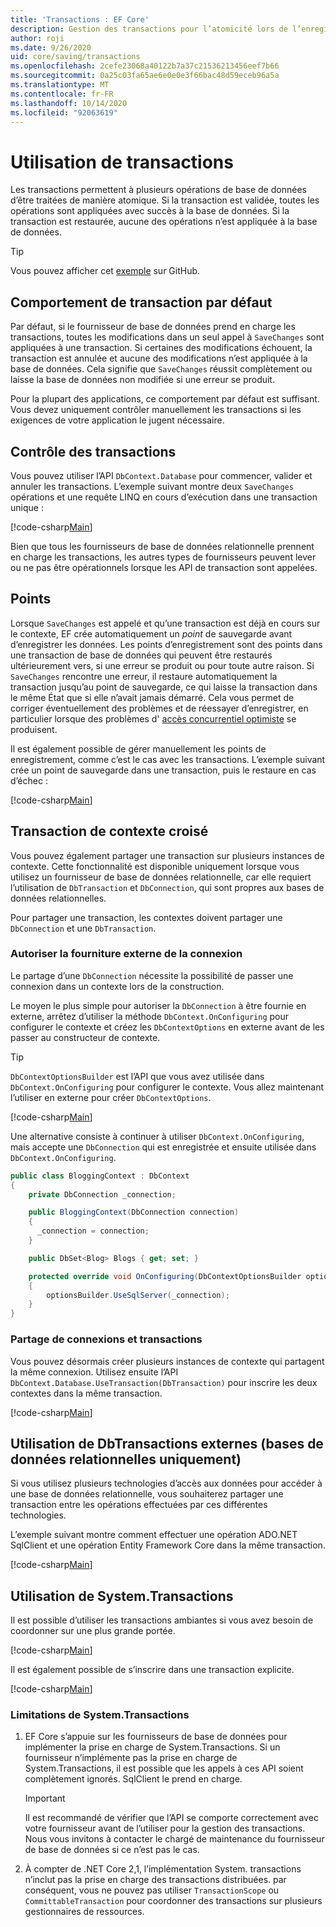 ```yaml
---
title: 'Transactions : EF Core'
description: Gestion des transactions pour l’atomicité lors de l’enregistrement de données avec Entity Framework Core
author: roji
ms.date: 9/26/2020
uid: core/saving/transactions
ms.openlocfilehash: 2cefe23068a40122b7a37c21536213456eef7b66
ms.sourcegitcommit: 0a25c03fa65ae6e0e0e3f66bac48d59eceb96a5a
ms.translationtype: MT
ms.contentlocale: fr-FR
ms.lasthandoff: 10/14/2020
ms.locfileid: "92063619"
---
```

# <a name="using-transactions"></a>Utilisation de transactions

Les transactions permettent à plusieurs opérations de base de données d’être traitées de manière atomique. Si la transaction est validée, toutes les opérations sont appliquées avec succès à la base de données. Si la transaction est restaurée, aucune des opérations n’est appliquée à la base de données.

> [!TIP]
> Vous pouvez afficher cet [exemple](https://github.com/dotnet/EntityFramework.Docs/tree/master/samples/core/Saving/Transactions/) sur GitHub.

## <a name="default-transaction-behavior"></a>Comportement de transaction par défaut

Par défaut, si le fournisseur de base de données prend en charge les transactions, toutes les modifications dans un seul appel à `SaveChanges` sont appliquées à une transaction. Si certaines des modifications échouent, la transaction est annulée et aucune des modifications n’est appliquée à la base de données. Cela signifie que `SaveChanges` réussit complètement ou laisse la base de données non modifiée si une erreur se produit.

Pour la plupart des applications, ce comportement par défaut est suffisant. Vous devez uniquement contrôler manuellement les transactions si les exigences de votre application le jugent nécessaire.

## <a name="controlling-transactions"></a>Contrôle des transactions

Vous pouvez utiliser l’API `DbContext.Database` pour commencer, valider et annuler les transactions. L’exemple suivant montre deux `SaveChanges` opérations et une requête LINQ en cours d’exécution dans une transaction unique :

[!code-csharp[Main](../../../samples/core/Saving/Transactions/ControllingTransaction.cs?name=Transaction&highlight=2,16-18)]

Bien que tous les fournisseurs de base de données relationnelle prennent en charge les transactions, les autres types de fournisseurs peuvent lever ou ne pas être opérationnels lorsque les API de transaction sont appelées.

## <a name="savepoints"></a>Points

Lorsque `SaveChanges` est appelé et qu’une transaction est déjà en cours sur le contexte, EF crée automatiquement un *point* de sauvegarde avant d’enregistrer les données. Les points d’enregistrement sont des points dans une transaction de base de données qui peuvent être restaurés ultérieurement vers, si une erreur se produit ou pour toute autre raison. Si `SaveChanges` rencontre une erreur, il restaure automatiquement la transaction jusqu’au point de sauvegarde, ce qui laisse la transaction dans le même État que si elle n’avait jamais démarré. Cela vous permet de corriger éventuellement des problèmes et de réessayer d’enregistrer, en particulier lorsque des problèmes d' [accès concurrentiel optimiste](xref:core/saving/concurrency) se produisent.

Il est également possible de gérer manuellement les points de enregistrement, comme c’est le cas avec les transactions. L’exemple suivant crée un point de sauvegarde dans une transaction, puis le restaure en cas d’échec :

[!code-csharp[Main](../../../samples/core/Saving/Transactions/ManagingSavepoints.cs?name=Savepoints&highlight=9,19-20)]

## <a name="cross-context-transaction"></a>Transaction de contexte croisé

Vous pouvez également partager une transaction sur plusieurs instances de contexte. Cette fonctionnalité est disponible uniquement lorsque vous utilisez un fournisseur de base de données relationnelle, car elle requiert l’utilisation de `DbTransaction` et `DbConnection`, qui sont propres aux bases de données relationnelles.

Pour partager une transaction, les contextes doivent partager une `DbConnection` et une `DbTransaction`.

### <a name="allow-connection-to-be-externally-provided"></a>Autoriser la fourniture externe de la connexion

Le partage d’une `DbConnection` nécessite la possibilité de passer une connexion dans un contexte lors de la construction.

Le moyen le plus simple pour autoriser la `DbConnection` à être fournie en externe, arrêtez d’utiliser la méthode `DbContext.OnConfiguring` pour configurer le contexte et créez les `DbContextOptions` en externe avant de les passer au constructeur de contexte.

> [!TIP]
> `DbContextOptionsBuilder` est l’API que vous avez utilisée dans `DbContext.OnConfiguring` pour configurer le contexte. Vous allez maintenant l’utiliser en externe pour créer `DbContextOptions`.

[!code-csharp[Main](../../../samples/core/Saving/Transactions/SharingTransaction.cs?name=Context&highlight=3,4,5)]

Une alternative consiste à continuer à utiliser `DbContext.OnConfiguring`, mais accepte une `DbConnection` qui est enregistrée et ensuite utilisée dans `DbContext.OnConfiguring`.

```csharp
public class BloggingContext : DbContext
{
    private DbConnection _connection;

    public BloggingContext(DbConnection connection)
    {
      _connection = connection;
    }

    public DbSet<Blog> Blogs { get; set; }

    protected override void OnConfiguring(DbContextOptionsBuilder optionsBuilder)
    {
        optionsBuilder.UseSqlServer(_connection);
    }
}
```

### <a name="share-connection-and-transaction"></a>Partage de connexions et transactions

Vous pouvez désormais créer plusieurs instances de contexte qui partagent la même connexion. Utilisez ensuite l’API `DbContext.Database.UseTransaction(DbTransaction)` pour inscrire les deux contextes dans la même transaction.

[!code-csharp[Main](../../../samples/core/Saving/Transactions/SharingTransaction.cs?name=Transaction&highlight=1-3,6,14,21-23)]

## <a name="using-external-dbtransactions-relational-databases-only"></a>Utilisation de DbTransactions externes (bases de données relationnelles uniquement)

Si vous utilisez plusieurs technologies d’accès aux données pour accéder à une base de données relationnelle, vous souhaiterez partager une transaction entre les opérations effectuées par ces différentes technologies.

L’exemple suivant montre comment effectuer une opération ADO.NET SqlClient et une opération Entity Framework Core dans la même transaction.

[!code-csharp[Main](../../../samples/core/Saving/Transactions/ExternalDbTransaction.cs?name=Transaction&highlight=4,9,20,25-27)]

## <a name="using-systemtransactions"></a>Utilisation de System.Transactions

Il est possible d’utiliser les transactions ambiantes si vous avez besoin de coordonner sur une plus grande portée.

[!code-csharp[Main](../../../samples/core/Saving/Transactions/AmbientTransaction.cs?name=Transaction&highlight=1,2,3,26-28)]

Il est également possible de s’inscrire dans une transaction explicite.

[!code-csharp[Main](../../../samples/core/Saving/Transactions/CommitableTransaction.cs?name=Transaction&highlight=1-2,15,28-30)]

### <a name="limitations-of-systemtransactions"></a>Limitations de System.Transactions

1. EF Core s’appuie sur les fournisseurs de base de données pour implémenter la prise en charge de System.Transactions. Si un fournisseur n’implémente pas la prise en charge de System.Transactions, il est possible que les appels à ces API soient complètement ignorés. SqlClient le prend en charge.

   > [!IMPORTANT]
   > Il est recommandé de vérifier que l’API se comporte correctement avec votre fournisseur avant de l’utiliser pour la gestion des transactions. Nous vous invitons à contacter le chargé de maintenance du fournisseur de base de données si ce n’est pas le cas.

2. À compter de .NET Core 2,1, l’implémentation System. transactions n’inclut pas la prise en charge des transactions distribuées. par conséquent, vous ne pouvez pas utiliser `TransactionScope` ou `CommittableTransaction` pour coordonner des transactions sur plusieurs gestionnaires de ressources.
